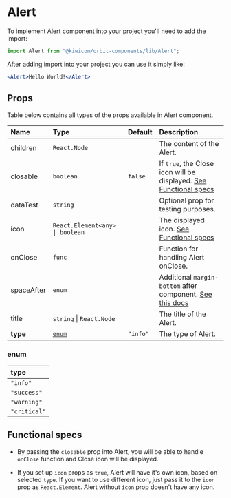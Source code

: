 # Alert
To implement Alert component into your project you'll need to add the import:
```jsx
import Alert from "@kiwicom/orbit-components/lib/Alert";
```
After adding import into your project you can use it simply like:
```jsx
<Alert>Hello World!</Alert>
```
## Props
Table below contains all types of the props available in Alert component.

| Name          | Type                            | Default         | Description                      |
| :------------ | :------------------------------ | :-------------- | :------------------------------- |
| children      | `React.Node`                    |                 | The content of the Alert.
| closable      | `boolean`                       | `false`         | If `true`, the Close icon will be displayed. [See Functional specs](#functional-specs)
| dataTest      | `string`                        |                 | Optional prop for testing purposes.
| icon          | `React.Element<any> \| boolean` |                 | The displayed icon. [See Functional specs](#functional-specs)
| onClose       | `func`                          |                 | Function for handling Alert onClose.
| spaceAfter    | `enum`                          |                 | Additional `margin-bottom` after component. [See this docs](https://github.com/kiwicom/orbit-components/tree/master/src/common/getSpacingToken)
| title         | `string` \| `React.Node`        |                 | The title of the Alert.
| **type**      | [`enum`](#enum)                 | `"info"`        | The type of Alert.

### enum

| type          |
| :------------ |
| `"info"`      |
| `"success"`   |
| `"warning"`   |
| `"critical"`  |

## Functional specs
* By passing the `closable` prop into Alert, you will be able to handle `onClose` function and Close icon will be displayed.

* If you set up `icon` props as `true`, Alert will have it's own icon, based on selected `type`. If you want to use different icon, just pass it to the `icon` prop as `React.Element`. Alert without `icon` prop doesn't have any icon.

